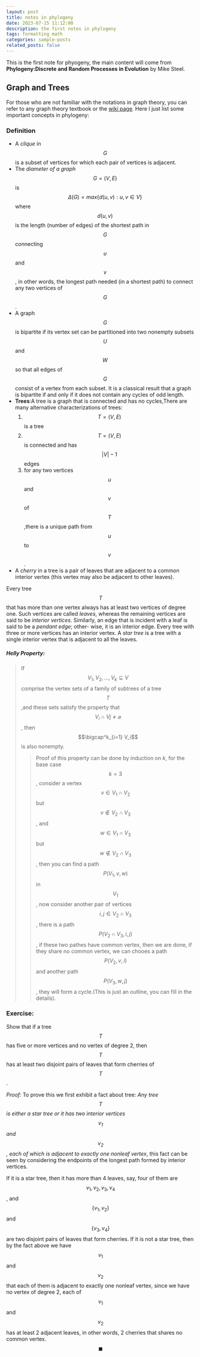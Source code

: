 ```yaml
---
layout: post
title: notes in phylogeny
date: 2023-07-15 11:12:00
description: the first notes in phylogeny
tags: formatting math
categories: sample-posts
related_posts: false
---
```

This is the first note for phyogeny, the main content will come from **Phylogeny:Discrete and Random Processes in Evolution** by Mike Steel.

## Graph and Trees
For those who are not familiar with the notations in graph theory, you can refer to any graph theory textbook or the <a href="https://en.wikipedia.org/wiki/Graph_theory">wiki page</a>. Here I just list some important concepts in phylogeny:


### Definition
+ A *clique* in $$G$$ is a subset of vertices for which each pair of vertices is adjacent.
+ The *diameter of a graph* $$G=(V,E)$$ is $$\Delta(G)=max\{d(u,v):u,v\in V \}$$ where $$d(u,v)$$ is the length (number of edges) of the shortest path in $$G$$ connecting $$u$$ and $$v$$, in other words, the longest path needed (in a shortest path) to connect any two vertices of $$G$$.
+ A graph $$G$$ is bipartite if its vertex set can be partitioned into two nonempty subsets $$U$$ and $$W$$ so that all edges of $$G$$ consist of a vertex from each subset. It is a classical result that a graph is bipartite if and only if it does not contain any cycles of odd length.
+ **Trees**:A tree is a graph that is connected and has no cycles,There are many alternative characterizations of trees:
  1. $$T=(V,E)$$ is a tree
  2. $$T=(V,E)$$ is connected and has $$\vert V \vert -1$$ edges
  3. for any two vertices $$u$$ and $$v$$ of $$T$$,there is a unique path from $$u$$ to $$v$$.
+ A *cherry* in a tree is a pair of leaves that are adjacent to a common interior vertex (this vertex may also be adjacent to other leaves).

Every tree $$T$$ that has more than one vertex always has at least two vertices of degree one. Such vertices are called *leaves*, whereas the remaining vertices are said to be *interior vertices*. Similarly, an edge that is incident with a leaf is said to be a *pendant edge*; other- wise, it is an interior edge. Every tree with three or more vertices has an interior vertex. A *star tree* is a tree with a single interior vertex that is adjacent to all the leaves.

##### Helly Property:
> If $$V_1,V_2,...,V_k \subseteq V$$ comprise the vertex sets of a family of subtrees of a tree $$T$$,and these sets satisfy the property that $$V_i \cap V j  \neq \varnothing$$ , then $$\bigcap^k_{i=1} V_i$$ is also nonempty.
>> Proof of this property can be done by induction on *k*, for the base case $$k=3$$, consider a vertex $$v\in V_1\cap V_2$$ but $$v\notin V_2 \cap V_3$$, and $$w\in V_1\cap V_3$$ but $$w\notin V_2 \cap V_3$$, then you can find a path $$P(V_1,v,w)$$ in $$V_1$$, now consider another pair of vertices  $$i,j\in V_2\cap V_3$$, there is a path $$P(V_2\cap V_3,i,j)$$, if these two pathes have common vertex, then we are done, if they share no common vertex, we can chooes a path $$P(V_2,v,i)$$ and another path $$P(V_3,w,j)$$, they will form a cycle.(This is just an outline, you can fill in the details).

### Exercise:
Show that if a tree $$T$$ has five or more vertices and no vertex of degree 2, then $$T$$ has at least two disjoint pairs of leaves that form cherries of $$T$$.

*Proof:*  To prove this we first exhibit a fact about tree: *Any tree $$T$$ is either a star tree or it has two interior vertices $$v_1$$ and $$v_2$$, each of which is adjacent to exactly one nonleaf vertex*, this fact can be seen by considering the endpoints of the longest path formed by interior vertices.

 If it is a star tree, then it has more than 4 leaves, say, four of them are $$v_1,v_2,v_3,v_4$$, and $$\{v_1,v_2\}$$ and $$\{v_3,v_4\}$$ are two disjoint pairs of leaves that form cherries. If it is not a star tree, then by the fact above we have $$v_1$$ and $$v_2$$ that each of them is adjacent to exactly one nonleaf vertex, since we have no vertex of degree 2, each of $$v_1$$ and $$v_2$$ has at least 2 adjacent leaves, in other words, 2 cherries that shares no common vertex.$$ \blacksquare $$

